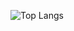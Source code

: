 ![Top Langs](https://github-readme-stats.vercel.app/api/top-langs/?username=shdwmere&layout=compact&theme=dark#gh-tokyonight)
